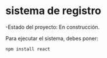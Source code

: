 <h1> sistema de registro </h1>

-Estado del proyecto: En construcción.

Para ejecutar el sistema, debes poner:

```npm install react```
